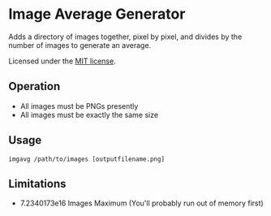 # Image Average Generator

Adds a directory of images together, pixel by pixel, and divides by the number of images to generate an average.

Licensed under the [MIT license](http://www.opensource.org/licenses/mit-license.php).

## Operation

- All images must be PNGs presently
- All images must be exactly the same size

## Usage

	imgavg /path/to/images [outputfilename.png]

## Limitations

- 7.2340173e16 Images Maximum (You'll probably run out of memory first)